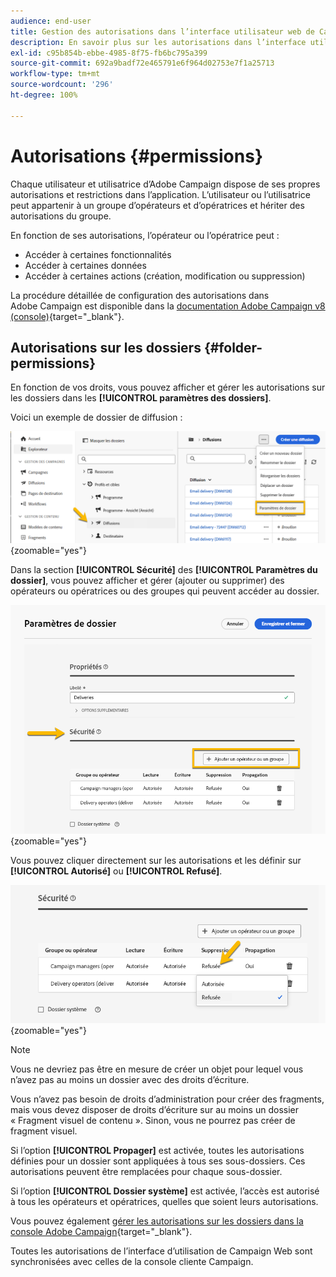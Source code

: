 ```yaml
---
audience: end-user
title: Gestion des autorisations dans l’interface utilisateur web de Campaign
description: En savoir plus sur les autorisations dans l’interface utilisateur web de Campaign
exl-id: c95b854b-ebbe-4985-8f75-fb6bc795a399
source-git-commit: 692a9badf72e465791e6f964d02753e7f1a25713
workflow-type: tm+mt
source-wordcount: '296'
ht-degree: 100%

---
```


# Autorisations {#permissions}

Chaque utilisateur et utilisatrice d’Adobe Campaign dispose de ses propres autorisations et restrictions dans l’application. L’utilisateur ou l’utilisatrice peut appartenir à un groupe d’opérateurs et d’opératrices et hériter des autorisations du groupe.

En fonction de ses autorisations, l’opérateur ou l’opératrice peut :

* Accéder à certaines fonctionnalités
* Accéder à certaines données
* Accéder à certaines actions (création, modification ou suppression)

La procédure détaillée de configuration des autorisations dans Adobe Campaign est disponible dans la [documentation Adobe Campaign v8 (console)](https://experienceleague.adobe.com/fr/docs/campaign/campaign-v8/admin/permissions/gs-permissions){target="_blank"}.

## Autorisations sur les dossiers {#folder-permissions}

En fonction de vos droits, vous pouvez afficher et gérer les autorisations sur les dossiers dans les **[!UICONTROL paramètres des dossiers]**.

Voici un exemple de dossier de diffusion :

![Exemple de paramètres de dossier dans Adobe Campaign](assets/folder_settings.png){zoomable="yes"}

Dans la section **[!UICONTROL Sécurité]** des **[!UICONTROL Paramètres du dossier]**, vous pouvez afficher et gérer (ajouter ou supprimer) des opérateurs ou opératrices ou des groupes qui peuvent accéder au dossier.

![Exemple de paramètres de sécurité des dossiers dans Adobe Campaign](assets/folder_security.png){zoomable="yes"}

Vous pouvez cliquer directement sur les autorisations et les définir sur **[!UICONTROL Autorisé]** ou **[!UICONTROL Refusé]**.

![Exemple d’autorisations refusées dans les paramètres de sécurité des dossiers](assets/folder_security_denied.png){zoomable="yes"}

>[!NOTE]
>
>Vous ne devriez pas être en mesure de créer un objet pour lequel vous n’avez pas au moins un dossier avec des droits d’écriture.
>
>Vous n’avez pas besoin de droits d’administration pour créer des fragments, mais vous devez disposer de droits d’écriture sur au moins un dossier « Fragment visuel de contenu ». Sinon, vous ne pourrez pas créer de fragment visuel.

Si l’option **[!UICONTROL Propager]** est activée, toutes les autorisations définies pour un dossier sont appliquées à tous ses sous-dossiers. Ces autorisations peuvent être remplacées pour chaque sous-dossier.

Si l’option **[!UICONTROL Dossier système]** est activée, l’accès est autorisé à tous les opérateurs et opératrices, quelles que soient leurs autorisations.

Vous pouvez également [gérer les autorisations sur les dossiers dans la console Adobe Campaign](https://experienceleague.adobe.com/fr/docs/campaign/campaign-v8/admin/permissions/folder-permissions){target="_blank"}.

Toutes les autorisations de l’interface d’utilisation de Campaign Web sont synchronisées avec celles de la console cliente Campaign.